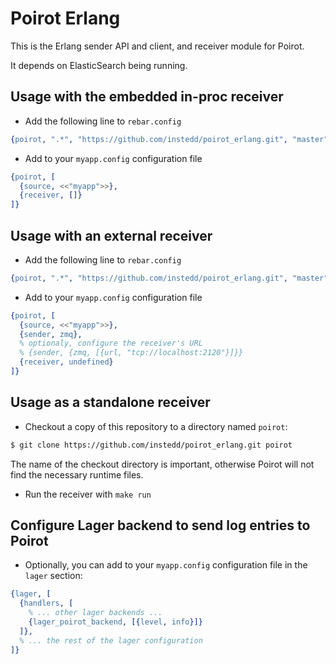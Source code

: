 Poirot Erlang
=============

This is the Erlang sender API and client, and receiver module for Poirot.

It depends on ElasticSearch being running.


Usage with the embedded in-proc receiver
----------------------------------------

- Add the following line to `rebar.config`

```erlang
{poirot, ".*", "https://github.com/instedd/poirot_erlang.git", "master"}
```

- Add to your `myapp.config` configuration file

```erlang
{poirot, [
  {source, <<"myapp">>},
  {receiver, []}
]}
```

Usage with an external receiver
-------------------------------

- Add the following line to `rebar.config`

```erlang
{poirot, ".*", "https://github.com/instedd/poirot_erlang.git", "master"}
```

- Add to your `myapp.config` configuration file

```erlang
{poirot, [
  {source, <<"myapp">>},
  {sender, zmq},
  % optionaly, configure the receiver's URL
  % {sender, {zmq, [{url, "tcp://localhost:2120"}]}}
  {receiver, undefined}
]}
```


Usage as a standalone receiver
------------------------------

- Checkout a copy of this repository to a directory named `poirot`:

```bash
$ git clone https://github.com/instedd/poirot_erlang.git poirot
```

The name of the checkout directory is important, otherwise Poirot will not find
the necessary runtime files.

- Run the receiver with `make run`


Configure Lager backend to send log entries to Poirot
-----------------------------------------------------

- Optionally, you can add to your `myapp.config` configuration file in the `lager` section:

```erlang
{lager, [
  {handlers, [
    % ... other lager backends ...
    {lager_poirot_backend, [{level, info}]}
  ]},
  % ... the rest of the lager configuration
]}
```

